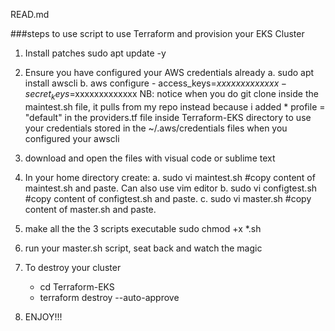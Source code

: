 READ.md

###steps to use script to use Terraform and provision your EKS Cluster

1. Install patches
    sudo apt update -y

2. Ensure you have configured your AWS credentials already
    a. sudo apt install awscli
    b. aws configure
        - access_keys=$xxxxxxxxxxxxx
        - secret_keys=$xxxxxxxxxxxxx
        NB: notice when you do git clone inside the maintest.sh file, it pulls from my repo instead because i added * profile = "default" in the providers.tf file inside Terraform-EKS directory to use your credentials stored in the ~/.aws/credentials files when you configured your awscli

3. download and open the files with visual code or sublime text

4. In your home directory create:
    a. sudo vi maintest.sh      #copy content of maintest.sh and paste. Can also use vim editor
    b. sudo vi configtest.sh    #copy content of configtest.sh and paste.
    c. sudo vi master.sh        #copy content of master.sh and paste.

5. make all the the 3 scripts executable
    sudo chmod +x *.sh

6. run your master.sh script, seat back and watch the magic

7. To destroy your cluster
    - cd Terraform-EKS
    - terraform destroy --auto-approve 

7. ENJOY!!!
